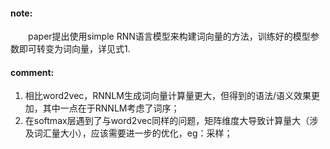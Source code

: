 #### note:
&emsp;&emsp;paper提出使用simple RNN语言模型来构建词向量的方法，训练好的模型参数即可转变为词向量，详见式1.

#### comment:
  1. 相比word2vec，RNNLM生成词向量计算量更大，但得到的语法/语义效果更加，其中一点在于RNNLM考虑了词序；
  2. 在softmax层遇到了与word2vec同样的问题，矩阵维度大导致计算量大（涉及词汇量大小），应该需要进一步的优化，eg：采样；
